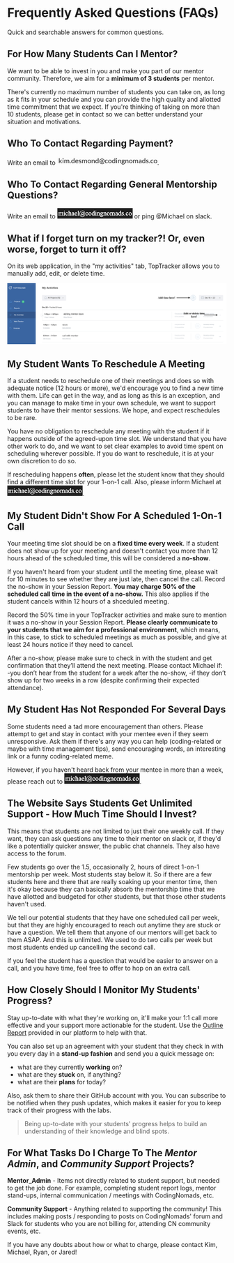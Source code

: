 # Frequently Asked Questions (FAQs)

Quick and searchable answers for common questions.

## For How Many Students Can I Mentor?

We want to be able to invest in you and make you part of our mentor community. Therefore, we aim for a **minimum of 3 students** per mentor.

There's currently no maximum number of students you can take on, as long as it fits in your schedule and you can provide the high quality and allotted time commitment that we expect. If you're thinking of taking on more than 10 students, please get in contact so we can better understand your situation and motivations.

## Who To Contact Regarding Payment?

Write an email to <img style="display: inline-block;" alt="contact address for kim" src="../images/email_kim.png"/>.

## Who To Contact Regarding General Mentorship Questions?

Write an email to <img style="display: inline-block;" alt="contact address for michael" src="../images/email_michael.png"/> or ping @Michael on slack.

## What if I forget turn on my tracker?!  Or, even worse, forget to turn it off?
On its web application, in the "my activities" tab, TopTracker allows you to manually add, edit, or delete time.

<img style="display: inline-block;" alt="how to edit time on TopTracker" src="../images/editing_time.png"/> 

## My Student Wants To Reschedule A Meeting

If a student needs to reschedule one of their meetings and does so with adequate notice (12 hours or more), we'd encourage you to find a new time with them. Life can get in the way, and as long as this is an exception, and you can manage to make time in your own schedule, we want to support students to have their mentor sessions. We hope, and expect reschedules to be rare.

You have no obligation to reschedule any meeting with the student if it happens outside of the agreed-upon time slot. We understand that you have other work to do, and we want to set clear examples to avoid time spent on scheduling wherever possible. If you do want to reschedule, it is at your own discretion to do so.

If rescheduling happens **often**, please let the student know that they should find a different time slot for your 1-on-1 call. Also, please inform Michael at <img style="display: inline-block;" alt="contact address for michael" src="../images/email_michael.png"/>.

## My Student Didn't Show For A Scheduled 1-On-1 Call

Your meeting time slot should be on a **fixed time every week**. If a student does not show up for your meeting and doesn't contact you more than 12 hours ahead of the scheduled time, this will be considered a **no-show**.

If you haven't heard from your student until the meeting time, please wait for 10 minutes to see whether they are just late, then cancel the call. Record the no-show in your Session Report. **You may charge 50% of the scheduled call time in the event of a no-show.** This also applies if the student cancels within 12 hours of a shceduled meeting.

Record the 50% time in your TopTracker activities and make sure to mention it was a no-show in your Session Report. **Please clearly communicate to your students that we aim for a professional environment**, which means, in this case, to stick to scheduled meetings as much as possible, and give at least 24 hours notice if they need to cancel.

After a no-show, please make sure to check in with the student and get confirmation that they’ll attend the next meeting. Please contact Michael if: 
-you don’t hear from the student for a week after the no-show,
-if they don’t show up for two weeks in a row (despite confirming their expected attendance).


## My Student Has Not Responded For Several Days 

Some students need a tad more encouragement than others. Please attempt to get and stay in contact with your mentee even if they seem unresponsive. Ask them if there's any way you can help (coding-related or maybe with time management tips), send encouraging words, an interesting link or a funny coding-related meme.

However, if you haven't heard back from your mentee in more than a week, please reach out to <img style="display: inline-block;" alt="contact address for michael" src="../images/email_michael.png"/>.

## The Website Says Students Get Unlimited Support - How Much Time Should I Invest?

This means that students are not limited to just their one weekly call. If they want, they can ask questions any time to their mentor on slack or, if they'd like a potentially quicker answer, the public chat channels.  They also have access to the forum.

Few students go over the 1.5, occasionally 2, hours of direct 1-on-1 mentorship per week. Most students stay below it. So if there are a few students here and there that are really soaking up your mentor time, then it's okay because they can basically absorb the mentorship time that we have allotted and budgeted for other students, but that those other students haven't used.

We tell our potential students that they have one scheduled call per week, but that they are highly encouraged to reach out anytime they are stuck or have a question. We tell them that anyone of our mentors will get back to them ASAP. And this is unlimited. We used to do two calls per week but most students ended up cancelling the second call.  

If you feel the student has a question that would be easier to answer on a call, and you have time, feel free to offer to hop on an extra call.

## How Closely Should I Monitor My Students' Progress?

Stay up-to-date with what they're working on, it'll make your 1:1 call more effective and your support more actionable for the student. Use the [Outline Report](05_tools.md#progress-check-ins-with-the-learning-platform) provided in our platform to help with that.

You can also set up an agreement with your student that they check in with you every day in a **stand-up fashion** and send you a quick message on:

- what are they currently **working** on?
- what are they **stuck** on, if anything?
- what are their **plans** for today?

Also, ask them to share their GitHub account with you. You can subscribe to be notified when they push updates, which makes it easier for you to keep track of their progress with the labs.

> Being up-to-date with your students' progress helps to build an understanding of their knowledge and blind spots.

## For What Tasks Do I Charge To The _Mentor Admin_, and _Community Support_ Projects?

**Mentor_Admin** - Items not directly related to student support, but needed to get the job done. For example, completing student report logs, mentor stand-ups, internal communication / meetings with CodingNomads, etc.

**Community Support** - Anything related to supporting the community! This includes making posts / responding to posts on CodingNomads' forum and Slack for students who you are not billing for, attending CN community events, etc.

If you have any doubts about how or what to charge, please contact Kim, Michael, Ryan, or Jared!


